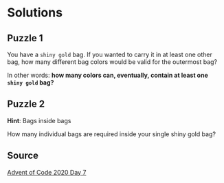 # Solutions

## Puzzle 1

You have a `shiny gold` bag. If you wanted to carry it in at least one other bag, how many different bag colors would be valid for the outermost bag? 

In other words: **how many colors can, eventually, contain at least one `shiny gold` bag?**

## Puzzle 2

**Hint**: Bags inside bags

How many individual bags are required inside your single shiny gold bag?

## Source

[Advent of Code 2020 Day 7](https://adventofcode.com/2020/day/7 "AoC 2020 Day 7")
